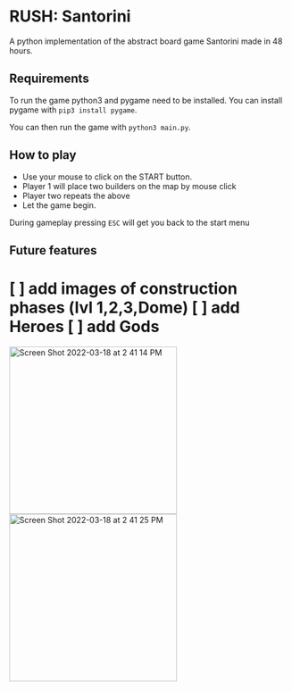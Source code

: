 # RUSH: Santorini
A python implementation of the abstract board game Santorini made in 48 hours.

## Requirements
To run the game python3 and pygame need to be installed. You can install pygame with `pip3 install pygame`.

You can then run the game with `python3 main.py`.

## How to play
- Use your mouse to click on the START button.
- Player 1 will place two builders on the map by mouse click
- Player two repeats the above
- Let the game begin.

During gameplay pressing `ESC` will get you back to the start menu

## Future features

[ ] add images of construction phases (lvl 1,2,3,Dome)
[ ] add Heroes
[ ] add Gods
=======
<img width="300" alt="Screen Shot 2022-03-18 at 2 41 14 PM" src="https://user-images.githubusercontent.com/77061872/159004851-d7501173-3c4d-4c89-929c-0060c3b2feb3.png"> <img width="300" alt="Screen Shot 2022-03-18 at 2 41 25 PM" src="https://user-images.githubusercontent.com/77061872/159004967-359e039a-d441-4e97-a4f1-365af8fd342a.png">


